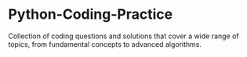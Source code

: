 # Python-Coding-Practice
Collection of coding questions and solutions that cover a wide range of topics, from fundamental concepts to advanced algorithms.
